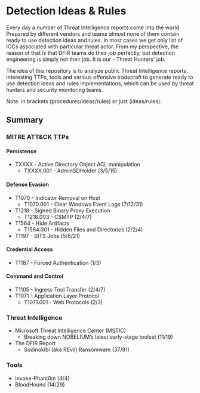 # Detection Ideas & Rules
Every day a number of Threat Intelligence reports come into the world. Prepared by different vendors and teams *almost* none of them contain ready to use detection ideas and rules. In most cases we get only list of IOCs associated with particular threat actor. From my perspective, the reason of that is that DFIR teams do their job perfectly, but detection engineering is simply not their job. It is our - Threat Hunters' job.

The idea of this repository is to analyze public Threat Intelligence reports, interesting TTPs, tools and various offensive tradecraft to generate ready to use detection ideas and rules implementations, which can be used by threat hunters and security monitoring teams.

Note: in brackets (procedures/ideas/rules) or just (ideas/rules).

## Summary
### MITRE ATT&CK TTPs
#### Persistence
- TXXXX - Active Directory Object ACL manipulation
  - TXXXX.001 - AdminSDHolder (3/5/15)
#### Defense Evasion
- T1070 - Indicator Removal on Host
  - T1070.001 - Clear Windows Event Logs (7/12/31) 
- T1218 - Signed Binary Proxy Execution
  - T1218.003 - CSMTP (2/4/7)
- T1564 - Hide Artifacts
  - T1564.001 - Hidden Files and Directories (2/2/4)
- T1197 - BITS Jobs (5/8/21)
#### Credential Access
- T1187 - Forced Authentication (1/3)
#### Command and Control
- T1105 - Ingress Tool Transfer (2/4/7)
- T1071 - Application Layer Protocol
  - T1071.001 - Web Protocols (2/3)

### Threat Intelligence
- Microsoft Threat Intelligence Center (MSTIC)
  - Breaking down NOBELIUM’s latest early-stage toolset (11/19)
- The DFIR Report
  - Sodinokibi (aka REvil) Ransomware (37/81)

### Tools
- Invoke-Phant0m (4/4)
- BloodHound (14/29)
